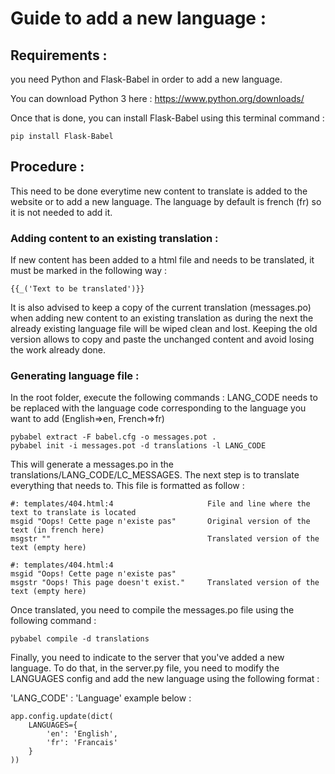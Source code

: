 # Guide to add a new language :

## Requirements : 

you need Python and Flask-Babel in order to add a new language.

You can download Python 3 here : https://www.python.org/downloads/

Once that is done, you can install Flask-Babel using this terminal command :

```
pip install Flask-Babel
```

## Procedure :

This need to be done everytime new content to translate is added to the website or to add a new language.
The language by default is french (fr) so it is not needed to add it.

### Adding content to an existing translation :

If new content has been added to a html file and needs to be translated, it must be marked in the following way :

```
{{_('Text to be translated')}}
```

It is also advised to keep a copy of the current translation (messages.po) when adding new content to an existing translation as during the next the already existing language file will be wiped clean and lost.
Keeping the old version allows to copy and paste the unchanged content and avoid losing the work already done.

### Generating language file :

In the root folder, execute the following commands : 
LANG_CODE needs to be replaced with the language code corresponding to the language you want to add (English=>en, French=>fr)
```
pybabel extract -F babel.cfg -o messages.pot .
pybabel init -i messages.pot -d translations -l LANG_CODE
```

This will generate a messages.po in the translations/LANG_CODE/LC_MESSAGES. The next step is to translate everything that needs to.
This file is formatted as follow :

```
#: templates/404.html:4                     File and line where the text to translate is located
msgid "Oops! Cette page n'existe pas"       Original version of the text (in french here)
msgstr ""                                   Translated version of the text (empty here)
```

```
#: templates/404.html:4
msgid "Oops! Cette page n'existe pas"
msgstr "Oops! This page doesn't exist."     Translated version of the text (empty here)
```

Once translated, you need to compile the messages.po file using the following command :

```
pybabel compile -d translations
```

Finally, you need to indicate to the server that you've added a new language.
To do that, in the server.py file, you need to modify the LANGUAGES config and add the new language using the following format : 

'LANG_CODE' : 'Language'
example below :

```
app.config.update(dict(
    LANGUAGES={
        'en': 'English',
        'fr': 'Francais'
    }
))
```